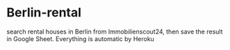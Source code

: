 # Berlin-rental
search rental houses in Berlin from Immobilienscout24, then save the result in Google Sheet. Everything is automatic by Heroku
